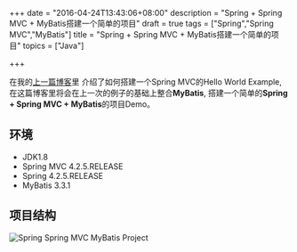 +++
date = "2016-04-24T13:43:06+08:00"
description = "Spring + Spring MVC + MyBatis搭建一个简单的项目"
draft = true
tags = ["Spring","Spring MVC","MyBatis"]
title = "Spring + Spring MVC + MyBatis搭建一个简单的项目"
topics = ["Java"]

+++

在我的[上一篇博客](http://listenzhangbin.com/post/2016/04/java-spring-mvc-hello-world-xml/ "Spring MVC Hello World")里
介绍了如何搭建一个Spring MVC的Hello World Example,在这篇博客里将会在上一次的例子的基础上整合**MyBatis**,
搭建一个简单的**Spring + Spring MVC + MyBatis**的项目Demo。<!--more-->

## 环境

+ JDK1.8
+ Spring MVC 4.2.5.RELEASE
+ Spring 4.2.5.RELEASE
+ MyBatis 3.3.1

## 项目结构

![Spring Spring MVC MyBatis Project](http://7xsskq.com2.z0.glb.clouddn.com/blog/spring-spring-mvc-mybatis/spring-spring-mvc-mybatis.png "Project structure")
